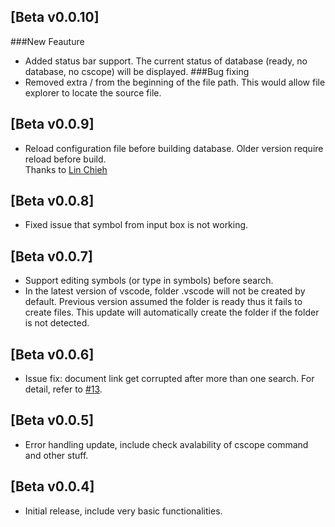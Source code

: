 ## [Beta v0.0.10]
###New Feauture
- Added status bar support. The current status of database (ready, no database, no cscope) will be displayed.
###Bug fixing
- Removed extra / from the beginning of the file path. This would allow file explorer to locate the source file.

## [Beta v0.0.9]
- Reload configuration file before building database. Older version require reload before build. <br>
  Thanks to [Lin Chieh](https://github.com/jaycetyle)

## [Beta v0.0.8]
- Fixed issue that symbol from input box is not working.

## [Beta v0.0.7]
- Support editing symbols (or type in symbols) before search.
- In the latest version of vscode, folder .vscode will not be created by default. Previous version assumed the folder is ready thus it fails to create files. This update will automatically create the folder if the folder is not detected.

## [Beta v0.0.6]
- Issue fix: document link get corrupted after more than one search. For detail, refer to [#13](https://github.com/xulion/scope4code/issues/13).

## [Beta v0.0.5]
- Error handling update, include check avalability of cscope command and other stuff.

## [Beta v0.0.4]
- Initial release, include very basic functionalities.